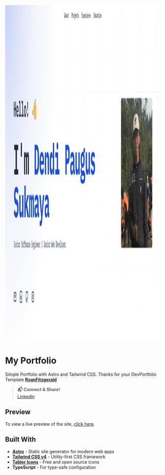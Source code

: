 <img width="1943" height="1093" alt="image" src="image.png" />

# My Portfolio

Simple Portfolio with Astro and Tailwind CSS. Thanks for your DevPortfolio Template [**RyanFitzgerald**](https://github.com/RyanFitzgerald/)

> **📬 Connect & Share!**  
> <a href="https://www.linkedin.com/in/dendi-paugus-sukmaya" target="_blank">LinkedIn</a>

## Preview

To view a live preview of the site, [click here](https://dendipauguss.github.io/dps-portfolio).

## Built With

- **[Astro](https://astro.build/)** - Static site generator for modern web apps
- **[Tailwind CSS v4](https://tailwindcss.com/)** - Utility-first CSS framework
- **[Tabler Icons](https://tabler.io/icons)** - Free and open source icons
- **TypeScript** - For type-safe configuration